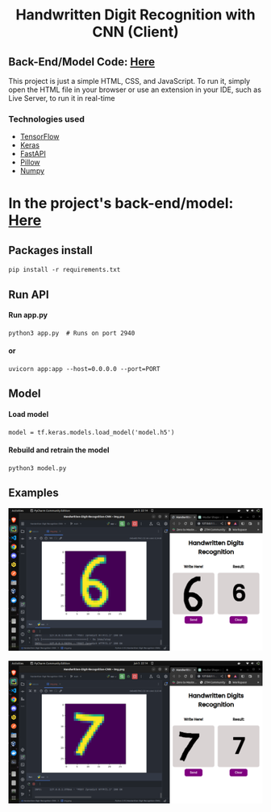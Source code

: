 <h1 align="center">Handwritten Digit Recognition with CNN (Client)</h1>

## Back-End/Model Code: [Here](https://github.com/kauasdev/Handwritten-Digit-Recognition-with-TensorFlow)

This project is just a simple HTML, CSS, and JavaScript. To run it, simply open the HTML file in your browser or use an extension in your IDE, such as Live Server, to run it in real-time

### Technologies used

- [TensorFlow](https://www.tensorflow.org/)
- [Keras](https://keras.io/)
- [FastAPI](https://fastapi.tiangolo.com/)
- [Pillow](https://pillow.readthedocs.io/en/stable/?badge=latest#)
- [Numpy](https://numpy.org/)

# In the project's back-end/model: [Here](https://github.com/kauasdev/Handwritten-Digit-Recognition-with-TensorFlow)
## Packages install 
    pip install -r requirements.txt
## Run API
#### Run app.py
    python3 app.py  # Runs on port 2940
#### or 
    uvicorn app:app --host=0.0.0.0 --port=PORT
## Model
#### Load model
    model = tf.keras.models.load_model('model.h5')
#### Rebuild and retrain the model
    python3 model.py
## Examples
![The model predicted the number six(6)](assets/predict_six.png)
<br><br>
![The model predicted the number seven(7)](assets/predict_seven.png)

